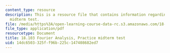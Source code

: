 ```yaml
---
content_type: resource
description: This is a resource file that contains information regarding practice
  midterm test.
file: /media/https%3A/open-learning-course-data-rc.s3.amazonaws.com/18-103-fourier-analysis-fall-2013/14dc6503325ff96b225c147408682ed7_MIT18_103F13_prac-mid.pdf
file_type: application/pdf
resourcetype: Document
title: 18.103 Fourier Analysis, Practice midterm test
uid: 14dc6503-325f-f96b-225c-147408682ed7
---
```

